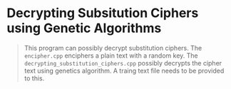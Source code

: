 # Decrypting Subsitution Ciphers using Genetic Algorithms
> This program can possibly decrypt substitution ciphers. The ```encipher.cpp``` enciphers a plain text with a random key. The ```decrypting_substitution_ciphers.cpp``` possibly decrypts the cipher text using genetics algorithm. A traing text file needs to be provided to this.
